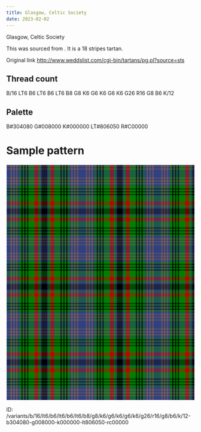 ```yaml
---
title: Glasgow, Celtic Society
date: 2023-02-02
---
```

Glasgow, Celtic Society

This was sourced from <no value>.  It is a 18 stripes tartan.

Original link http://www.weddslist.com/cgi-bin/tartans/pg.pl?source=sts

## Thread count
B/16 LT6 B6 LT6 B6 LT6 B8 G8 K6 G6 K6 G6 K6 G26 R16 G8 B6 K/12

## Palette
B#304080 G#008000 K#000000 LT#806050 R#C00000

# Sample pattern

![Tartan detail](tartan.png "B/16 LT6 B6 LT6 B6 LT6 B8 G8 K6 G6 K6 G6 K6 G26 R16 G8 B6 K/12 tartan")

ID: /variants/b/16/lt6/b6/lt6/b6/lt6/b8/g8/k6/g6/k6/g6/k6/g26/r16/g8/b6/k/12-b304080-g008000-k000000-lt806050-rc00000